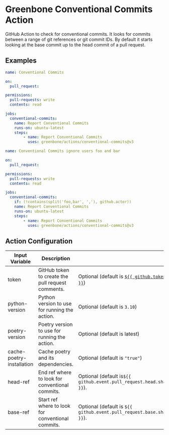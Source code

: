 # Greenbone Conventional Commits Action

GitHub Action to check for conventional commits. It looks for commits between
a range of git references or git commit IDs. By default it starts looking at the
base commit up to the head commit of a pull request.

## Examples

```yml
name: Conventional Commits

on:
  pull_request:

permissions:
  pull-requests: write
  contents: read

jobs:
  conventional-commits:
    name: Report Conventional Commits
    runs-on: ubuntu-latest
    steps:
        - name: Report Conventional Commits
          uses: greenbone/actions/conventional-commits@v3
```

```yml
name: Conventional Commits ignore users foo and bar

on:
  pull_request:

permissions:
  pull-requests: write
  contents: read

jobs:
  conventional-commits:
    if: (!contains(split('foo,bar', ','), github.actor))
    name: Report Conventional Commits
    runs-on: ubuntu-latest
    steps:
        - name: Report Conventional Commits
          uses: greenbone/actions/conventional-commits@v3
```

## Action Configuration

|Input Variable|Description| |
|--------------|-----------|-|
| token | GitHub token to create the pull request comments. | Optional (default is [`${{ github.token }}`](https://docs.github.com/en/actions/learn-github-actions/contexts#github-context)) |
| python-version | Python version to use for running the action. | Optional (default is `3.10`) |
| poetry-version | Poetry version to use for running the action. | Optional (default is latest) |
| cache-poetry-installation | Cache poetry and its dependencies. | Optional (default is `"true"`) |
| head-ref | End ref where to look for conventional commits. | Optional (default is`${{ github.event.pull_request.head.sha }}`). |
| base-ref | Start ref where to look for conventional commits. | Optional (default is `${{ github.event.pull_request.base.sha }}`). |
